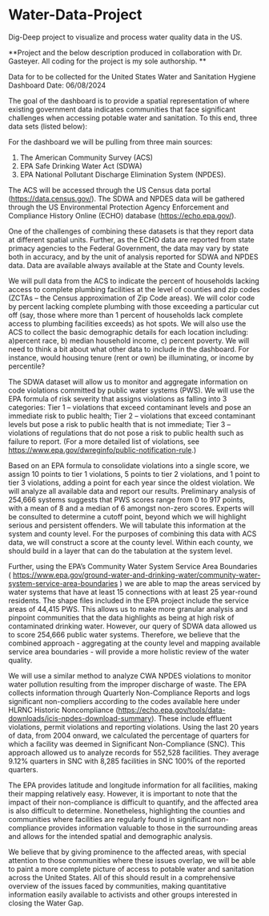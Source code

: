 # Water-Data-Project
Dig-Deep project to visualize and process water quality data in the US.

**Project and the below description produced in collaboration with Dr. Gasteyer. All coding for the project is my sole authorship. **


Data for to be collected for the United States Water and Sanitation Hygiene Dashboard 
Date: 06/08/2024

The goal of the dashboard is to provide a spatial representation of where existing government data indicates communities that face significant challenges when accessing potable water and sanitation. To this end, three data sets (listed below):  

For the dashboard we will be pulling from three main sources: 
1. The American Community Survey (ACS) 
2. EPA Safe Drinking Water Act (SDWA) 
3. EPA National Pollutant Discharge Elimination System (NPDES). 

The ACS will be accessed through the US Census data portal (https://data.census.gov/).  The SDWA and NPDES data will be gathered through the US Environmental Protection Agency Enforcement and Compliance History Online (ECHO) database (https://echo.epa.gov/).  

One of the challenges of combining these datasets is that they report data at different spatial units.  Further, as the ECHO data are reported from state primacy agencies to the Federal Government, the data may vary by state both in accuracy, and by the unit of analysis reported for SDWA and NPDES data. Data are available always available at the State and County levels. 

We will pull data from the ACS to indicate the percent of households lacking access to complete plumbing facilities at the level of counties and zip codes (ZCTAs – the Census approximation of Zip Code areas).  We will color code by percent lacking complete plumbing with those exceeding a particular cut off (say, those where more than 1 percent of households lack complete access to plumbing facilities exceeds) as hot spots.  We will also use the ACS to collect the basic demographic details for each location including: a)percent race, b) median household income, c) percent poverty.  We will need to think a bit about what other data to include in the dashboard.  For instance, would housing tenure (rent or own) be illuminating, or income by percentile?  

The SDWA dataset will allow us to monitor and aggregate information on code violations committed by public water systems (PWS). We will use the EPA formula of risk severity that assigns violations as falling into 3 categories: Tier 1 – violations that exceed contaminant levels and pose an immediate risk to public health; Tier 2 – violations that exceed contaminant levels but pose a risk to public health that is not immediate; Tier 3 – violations of regulations that do not pose a risk to public health such as failure to report.  (For a more detailed list of violations, see https://www.epa.gov/dwreginfo/public-notification-rule.) 

Based on an EPA formula to consolidate violations into a single score, we assign 10 points to tier 1 violations, 5 points to tier 2 violations, and 1 point to tier 3 violations, adding a point for each year since the oldest violation. We will analyze all available data and report our results. Preliminary analysis of 254,666 systems suggests that PWS scores range from 0 to 917 points, with a mean of 8 and a median of 6 amongst non-zero scores. Experts will be consulted to determine a cutoff point, beyond which we will highlight serious and persistent offenders. We will tabulate this information at the system and county level.  For the purposes of combining this data with ACS data, we will construct a score at the county level.  Within each county, we should build in a layer that can do the tabulation at the system level.  

Further, using the EPA’s Community Water System Service Area Boundaries ( https://www.epa.gov/ground-water-and-drinking-water/community-water-system-service-area-boundaries ) we are able to map the areas serviced by water systems that have at least 15 connections with at least 25 year-round residents. The shape files included in the EPA project include the service areas of 44,415 PWS. This allows us to make more granular analysis and pinpoint communities that the data highlights as being at high risk of contaminated drinking water. However, our query of SDWA data allowed us to score 254,666 public water systems. Therefore, we believe that the combined approach - aggregating at the county level and mapping available service area boundaries - will provide a more holistic review of the water quality. 

We will use a similar method to analyze CWA NPDES violations to monitor water pollution resulting from the improper discharge of waste. The EPA collects information through Quarterly Non-Compliance Reports and logs significant non-compliers according to the codes available here under HLRNC Historic Noncompliance (https://echo.epa.gov/tools/data-downloads/icis-npdes-download-summary). These include effluent violations, permit violations and reporting violations. Using the last 20 years of data, from 2004 onward, we calculated the percentage of quarters for which a facility was deemed in Significant Non-Compliance (SNC). This approach allowed us to analyze records for 552,528 facilities. They average 9.12% quarters in SNC with 8,285 facilities in SNC 100% of the reported quarters. 

The EPA provides latitude and longitude information for all facilities, making their mapping relatively easy. However, it is important to note that the impact of their non-compliance is difficult to quantify, and the affected area is also difficult to determine. Nonetheless, highlighting the counties and communities where facilities are regularly found in significant non-compliance provides information valuable to those in the surrounding areas and allows for the intended spatial and demographic analysis.

We believe that by giving prominence to the affected areas, with special attention to those communities where these issues overlap, we will be able to paint a more complete picture of access to potable water and sanitation across the United States. All of this should result in a comprehensive overview of the issues faced by communities, making quantitative information easily available to activists and other groups interested in closing the Water Gap. 


